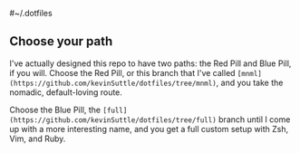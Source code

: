 #~/.dotfiles

## Choose your path
I've actually designed this repo to have two paths: the Red Pill and Blue Pill, if you will. Choose the Red Pill, or this branch that I've called `[mnml](https://github.com/kevinSuttle/dotfiles/tree/mnml)`, and you take the nomadic, default-loving route. 

Choose the Blue Pill, the `[full](https://github.com/kevinSuttle/dotfiles/tree/full)` branch until I come up with a more interesting name, and you get a full custom setup with Zsh, Vim, and Ruby.
